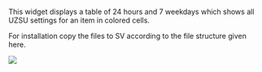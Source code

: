 This widget displays a table of 24 hours and 7 weekdays which shows all UZSU settings for an item in colored cells.

For installation copy the files to SV according to the file structure given here.

![](https://github.com/smartVISU-newstuff/widgets/blob/master/uzsutable/uzsutable.png)
